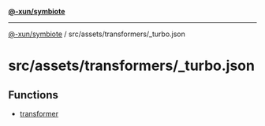 [**@-xun/symbiote**](../../../../README.md)

***

[@-xun/symbiote](../../../../README.md) / src/assets/transformers/\_turbo.json

# src/assets/transformers/\_turbo.json

## Functions

- [transformer](functions/transformer.md)

